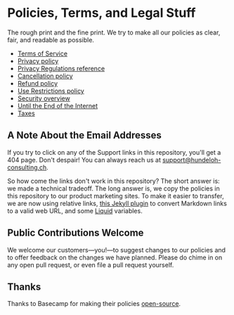 # Policies, Terms, and Legal Stuff

The rough print and the fine print. We try to make all our policies as clear, fair, and readable as possible.

* [Terms of Service](terms/index.md)
* [Privacy policy](privacy/index.md)
* [Privacy Regulations reference](privacy/regulations/index.md)
* [Cancellation policy](cancellation/index.md)
* [Refund policy](refund/index.md)
* [Use Restrictions policy](abuse.md)
* [Security overview](security/index.md)
* [Until the End of the Internet](until-the-end-of-the-internet/index.md)
* [Taxes](taxes/index.md)


## A Note About the Email Addresses

If you try to click on any of the Support links in this repository, you'll get a 404 page. Don't despair! You can always reach us at support@hundeloh-consulting.ch.

So how come the links don't work in this repository? The short answer is: we made a technical tradeoff. The long answer is, we copy the policies in this repository to our product marketing sites. To make it easier to transfer, we are now using relative links, [this Jekyll plugin](https://github.com/benbalter/jekyll-relative-links) to convert Markdown links to a valid web URL, and some [Liquid](https://shopify.github.io/liquid/) variables.

## Public Contributions Welcome

We welcome our customers—you!—to suggest changes to our policies and to offer feedback on the changes we have planned. Please do chime in on any open pull request, or even file a pull request yourself.


## Thanks

Thanks to Basecamp for making their policies [open-source](https://github.com/basecamp/policies).

